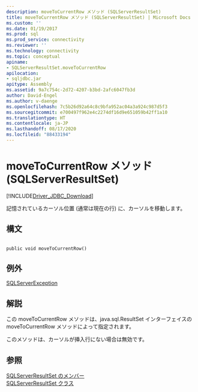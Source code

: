 ```yaml
---
description: moveToCurrentRow メソッド (SQLServerResultSet)
title: moveToCurrentRow メソッド (SQLServerResultSet) | Microsoft Docs
ms.custom: ''
ms.date: 01/19/2017
ms.prod: sql
ms.prod_service: connectivity
ms.reviewer: ''
ms.technology: connectivity
ms.topic: conceptual
apiname:
- SQLServerResultSet.moveToCurrentRow
apilocation:
- sqljdbc.jar
apitype: Assembly
ms.assetid: 9a7c754c-2d72-4207-b3bd-2afc6047fb3d
author: David-Engel
ms.author: v-daenge
ms.openlocfilehash: 7c5b26d92a64c8c9bfa952ac04a3a924c987d5f3
ms.sourcegitcommit: e700497f962e4c2274df16d9e651059b42ff1a10
ms.translationtype: HT
ms.contentlocale: ja-JP
ms.lasthandoff: 08/17/2020
ms.locfileid: "88433194"
---
```

# <a name="movetocurrentrow-method-sqlserverresultset"></a>moveToCurrentRow メソッド (SQLServerResultSet)
[!INCLUDE[Driver_JDBC_Download](../../../includes/driver_jdbc_download.md)]

  記憶されているカーソル位置 (通常は現在の行) に、カーソルを移動します。  
  
## <a name="syntax"></a>構文  
  
```  
  
public void moveToCurrentRow()  
```  
  
## <a name="exceptions"></a>例外  
 [SQLServerException](../../../connect/jdbc/reference/sqlserverexception-class.md)  
  
## <a name="remarks"></a>解説  
 この moveToCurrentRow メソッドは、java.sql.ResultSet インターフェイスの moveToCurrentRow メソッドによって指定されます。  
  
 このメソッドは、カーソルが挿入行にない場合は無効です。  
  
## <a name="see-also"></a>参照  
 [SQLServerResultSet のメンバー](../../../connect/jdbc/reference/sqlserverresultset-members.md)   
 [SQLServerResultSet クラス](../../../connect/jdbc/reference/sqlserverresultset-class.md)  
  
  
